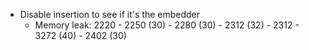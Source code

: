 * Disable insertion to see if it's the embedder
    * Memory leak: 2220 - 2250 (30) - 2280 (30) - 2312 (32) - 2312 - 3272 (40) - 2402 (30)
